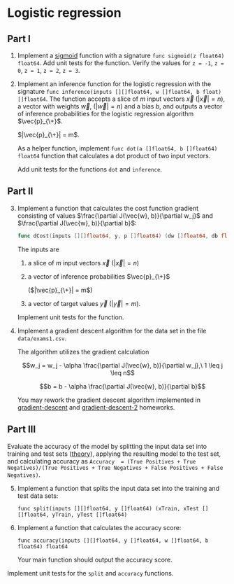 # Logistic regression

## Part I

1. Implement a [sigmoid](https://en.wikipedia.org/wiki/Sigmoid_function) function with a signature `func sigmoid(z float64) float64`.
   Add unit tests for the function. Verify the values for `z = -1`, `z = 0`, `z = 1`, `z = 2`, `z = 3`.

2. Implement an inference function for the logistic regression with the signature `func inference(inputs [][]float64, w []float64, b float) []float64`.
   The function accepts a slice of $m$ input vectors $\vec{x}$ ($|\vec{x}| = n$), a vector with weights $\vec{w}$, ($|\vec{w}| = n$) and a bias $b$,
   and outputs a vector of inference probabilities for the logistic regression algorithm $\vec{p}_{\+}$.

   $|\vec{p}_{\+}| = m$.

   As a helper function, implement `func dot(a []float64, b []float64) float64` function that calculates a dot product of two input vectors.

   Add unit tests for the functions `dot` and `inference`.

## Part II

3. Implement a function that calculates the cost function gradient consisting of values $\frac{\partial J(\vec{w}, b)}{\partial w_j}$ and $\frac{\partial J(\vec{w}, b)}{\partial b}$:

   ```go
   func dCost(inputs [][]float64, y, p []float64) (dw []float64, db float64)
   ```

   The inputs are

   1. a slice of $m$ input vectors $\vec{x}$ ($|\vec{x}| = n$)
   2. a vector of inference probabilities $\vec{p}_{\+}$
  
      ($|\vec{p}_{\+}| = m$)
   4. a vector of target values $\vec{y}$ ($|\vec{y}| = m$).

   Implement unit tests for the function.

4. Implement a gradient descent algorithm for the data set in the file `data/exams1.csv`.

   The algorithm utilizes the gradient calculation

   $$w_j = w_j - \alpha \frac{\partial J(\vec{w}, b)}{\partial w_j},\ 1 \leq j \leq n$$
   
   $$b = b - \alpha \frac{\partial J(\vec{w}, b)}{\partial b}$$

   You may rework the gradient descent algorithm implemented in [gradient-descent](https://github.com/prog-1/gradient-descent) and [gradient-descent-2](https://github.com/prog-1/gradient-descent-2) homeworks.

## Part III

Evaluate the accuracy of the model by splitting the input data set into training and test sets ([theory](https://developers.google.com/machine-learning/crash-course/training-and-test-sets/splitting-data)), applying the resulting model to the test set, and calculating accuracy as `Accuracy  = (True Positives + True Negatives)/(True Positives + True Negatives + False Positives + False Negatives)`.

 5. Implement a function that splits the input data set into the training and test data sets:

    ```
    func split(inputs [][]float64, y []float64) (xTrain, xTest [][]float64, yTrain, yTest []float64)
    ```

 6. Implement a function that calculates the accuracy score:

    ```
    func accuracy(inputs [][]float64, y []float64, w []float64, b float64) float64
    ```

    Your main function should output the accuracy score.

Implement unit tests for the `split` and `accuracy` functions.
